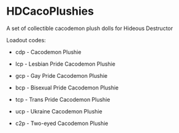 # HDCacoPlushies
A set of collectible cacodemon plush dolls for Hideous Destructor

Loadout codes:

- cdp - Cacodemon Plushie

- lcp - Lesbian Pride Cacodemon Plushie

- gcp - Gay Pride Cacodemon Plushie

- bcp - Bisexual Pride Cacodemon Plushie

- tcp - Trans Pride Cacodemon Plushie

- ucp - Ukraine Cacodemon Plushie

- c2p - Two-eyed Cacodemon Plushie


